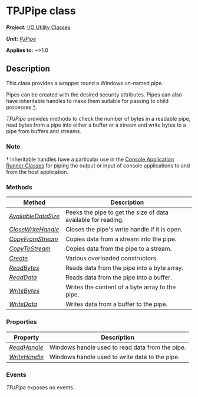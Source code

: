 # TPJPipe class

***Project:*** [I/O Utility Classes](../API.md)

***Unit:*** [_PJPipe_](./PJPipe.md)

**Applies to:** ~>1.0

## Description

This class provides a wrapper round a Windows un-named pipe.

Pipes can be created with the desired security attributes. Pipes can also have inheritable handles to make them suitable for passing to child processes [†](#note).

_TPJPipe_ provides methods to check the number of bytes in a readable pipe, read bytes from a pipe into either a buffer or a stream and write bytes to a pipe from buffers and streams.

### Note 

† Inheritable handles have a particular use in the [Console Application Runner Classes](../../../ConsoleApp/index.md) for piping the output or input of console applications to and from the host application.

### Methods

| Method | Description |
|--------|-------------|
| [_AvailableDataSize_](./TPJPipe-AvailableDataSize.md) | Peeks the pipe to get the size of data available for reading. |
| [_CloseWriteHandle_](./TPJPipe-CloseWriteHandle.md) | Closes the pipe's write handle if it is open. |
| [_CopyFromStream_](./TPJPipe-CopyFromStream.md) | Copies data from a stream into the pipe. |
| [_CopyToStream_](./TPJPipe-CopyToStream.md) | Copies data from the pipe to a stream. |
| [_Create_](./TPJPipe-Create.md) | Various overloaded constructors. |
| [_ReadBytes_](./TPJPipe-ReadBytes.md) | Reads data from the pipe into a byte array. |
| [_ReadData_](./TPJPipe-ReadData.md) | Reads data from the pipe into a buffer. |
| [_WriteBytes_](./TPJPipe-WriteBytes.md) | Writes the content of a byte array to the pipe. |
| [_WriteData_](./TPJPipe-WriteData.md) | Writes data from a buffer to the pipe. |

### Properties

| Property | Description |
|----------|-------------|
| [_ReadHandle_](./TPJPipe-ReadHandle.md) | Windows handle used to read data from the pipe. |
| [_WriteHandle_](./TPJPipe-WriteHandle.md) | Windows handle used to write data to the pipe. |

### Events

_TPJPipe_ exposes no events.
